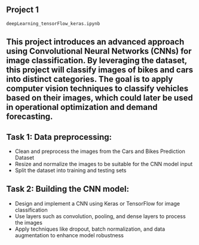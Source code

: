 ## Project 1
`deepLearning_tensorFlow_keras.ipynb`

## This project introduces an advanced approach using Convolutional Neural Networks (CNNs) for image classification. By leveraging the dataset, this project will classify images of bikes and cars into distinct categories. The goal is to apply computer vision techniques to classify vehicles based on their images, which could later be used in operational optimization and demand forecasting.

<!-- Develop a CNN-based image classification model that distinguishes between bikes and cars using the given image dataset. The CNN model will be implemented to classify images based on vehicle type, with potential extensions to classify other environmental features such as location and time of day. -->

## Task 1: Data preprocessing:

- Clean and preprocess the images from the Cars and Bikes Prediction Dataset
- Resize and normalize the images to be suitable for the CNN model input
- Split the dataset into training and testing sets

## Task 2: Building the CNN model:

- Design and implement a CNN using Keras or TensorFlow for image classification
- Use layers such as convolution, pooling, and dense layers to process the images
- Apply techniques like dropout, batch normalization, and data augmentation to enhance model robustness